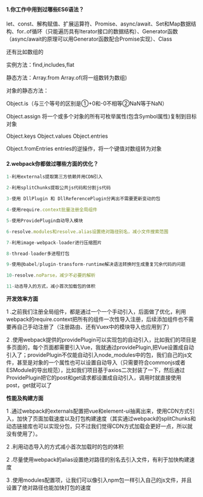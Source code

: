 #### 1.你工作中用到过哪些ES6语法？

let、const、解构赋值、扩展运算符、Promise、async/await、Set和Map数据结构、for..of循环（只能遍历具有Iterator接口的数据结构）、Generator函数（async/await的原理可以用Generator函数配合Promise实现）、Class

还有比如数组的

实例方法：find,includes,flat

静态方法：Array.from	Array.of(将一组数转为数组)

对象的静态方法：

Object.is（与三个等号的区别是①+0和-0不相等②NaN等于NaN）

Object.assign 将一个或多个对象的所有可枚举属性(包含Symbol属性)复制到目标对象

Object.keys  Object.values Object.entries

Object.fromEntries  entries的逆操作，将一个键值对数组转为对象

#### 2.webpack你都做过哪些方面的优化？

```js
1-利用externals提取第三方依赖并用CDN引入

2-利用splitChunks提取公共js代码和分割js代码

3-使用 DllPlugin 和 DllReferencePlugin分离出不需要更新变动的包

4-使用require.context批量注册全局组件

5-使用ProvidePlugin自动导入模块

6-resolve.modules和resolve.alias设置绝对路径别名，减小文件搜索范围

7-利用image-webpack-loader进行压缩图片

8-thread-loader多进程打包

9-使用@babel/plugin-transform-runtime解决语法转换时生成重复冗余代码的问题

10-resolve.noParse，减少不必要的解析

11-动态导入的方式，减小首次加载包的体积

```

**开发效率方面**

1 .之前我们注册全局组件，都是通过一个一个手动引入，后面做了优化，利用webpack的require.context把所有的组件一次性导入注册，后续添加组件也不需要再自己手动注册了（注册路由、还有Vuex中的模块导入也应用到了）

2 .使用webpack提供的providePlugin可以实现包的自动引入，比如我们的项目是多页面的，每个页面都需要引入Vue，我就通过providePlugin,把Vue设置成自动引入了；providePlugin不仅能自动引入node_modules中的包，我们自己的js文件，甚至是对象的一个属性也可以设置自动导入（只需要符合commonjs或者ESModule的导出规范），比如我们项目基于axios二次封装了一下，然后通过ProvidePlugin把它的post和get请求都设置成自动引入，调用时就直接使用post，get就可以了

**性能及构建方面**

1 .通过webpack的externals配置把vue和element-ui抽离出来，使用CDN方式引入，加快了页面加载速度以及打包构建速度（其实通过webpack的splitChunks和动态链接库也可以实现分包，只不过我们觉得CDN方式加载会更好一点，所以就没有使用了）。

2 .利用动态导入的方式减小首次加载时的包的体积

2 .尽量使用webpack的alias设置绝对路径的别名去引入文件，有利于加快构建速度

3 .使用modules配置项，让我们可以像引入npm包一样引入自己的js文件，并且设置了绝对路径也能加快打包的速度